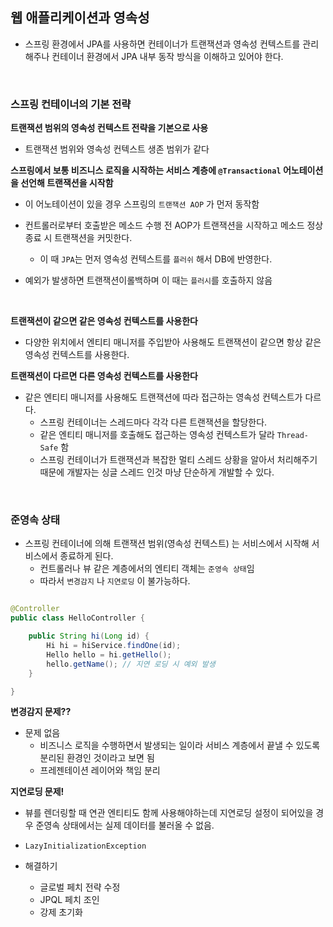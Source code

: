 


## 웹 애플리케이션과 영속성

- 스프링 환경에서 JPA를 사용하면 컨테이너가 트랜잭션과 영속성 컨텍스트를 관리해주나 컨테이너 환경에서 JPA 내부 동작 방식을 이해하고 있어야 한다.


<br>

### 스프링 컨테이너의 기본 전략

**트랜잭션 범위의 영속성 컨텍스트 전략을 기본으로 사용**

- 트랜잭션 범위와 영속성 컨텍스트 생존 범위가 같다

**스프링에서 보통 비즈니스 로직을 시작하는 서비스 계층에 `@Transactional` 어노테이션을 선언해 트랜잭션을 시작함**

- 이 어노테이션이 있을 경우 스프링의 `트랜잭션 AOP` 가 먼저 동작함
- 컨트롤러로부터 호출받은 메소드 수행 전 AOP가 트랜잭션을 시작하고 메소드 정상 종료 시 트랜잭션을 커밋한다.
	- 이 때 `JPA`는 먼저 영속성 컨텍스트를 `플러쉬` 해서 DB에 반영한다.

- 예외가 발생하면 트랜잭션이롤백하며 이 때는 `플러시`를 호출하지 않음

<br>



**트랜잭션이 같으면 같은 영속성 컨텍스트를 사용한다**

- 다양한 위치에서 엔티티 매니저를 주입받아 사용해도 트랜잭션이 같으면 항상 같은 영속성 컨텍스트를 사용한다.

**트랜잭션이 다르면 다른 영속성 컨텍스트를 사용한다**

- 같은 엔티티 매니저를 사용해도 트랜잭션에 따라 접근하는 영속성 컨텍스트가 다르다.
	- 스프링 컨테이너는 스레드마다 각각 다른 트랜잭션을 할당한다.
	- 같은 엔티티 매니저를 호출해도 접근하는 영속성 컨텍스트가 달라 `Thread-Safe` 함
	- 스프링 컨테이너가 트랜잭션과 복잡한 멀티 스레드 상황을 알아서 처리해주기 때문에 개발자는 싱글 스레드 인것 마냥 단순하게 개발할 수 있다.


<br>


### 준영속 상태

- 스프링 컨테이너에 의해 트랜잭션 범위(영속성 컨텍스트) 는 서비스에서 시작해 서비스에서 종료하게 된다.
	- 컨트롤러나 뷰 같은 계층에서의 엔티티 객체는 `준영속 상태`임
	- 따라서 `변경감지` 나 `지연로딩` 이 불가능하다.

```java

@Controller
public class HelloController {

	public String hi(Long id) {
		Hi hi = hiService.findOne(id);
		Hello hello = hi.getHello();
		hello.getName(); // 지연 로딩 시 예외 발생	
	}

}
```


**변경감지 문제??**

- 문제 없음
	- 비즈니스 로직을 수행하면서 발생되는 일이라 서비스 계층에서 끝낼 수 있도록 분리된 환경인 것이라고 보면 됨
	- 프레젠테이션 레이어와 책임 분리


**지연로딩 문제!**

- 뷰를 렌더링할 때 연관 엔티티도 함께 사용해야하는데 지연로딩 설정이 되어있을 경우 준영속 상태에서는 실제 데이터를 불러올 수 없음.

- `LazyInitializationException`

- 해결하기
	- 글로벌 페치 전략 수정 
	- JPQL 페치 조인
	- 강제 초기화


 